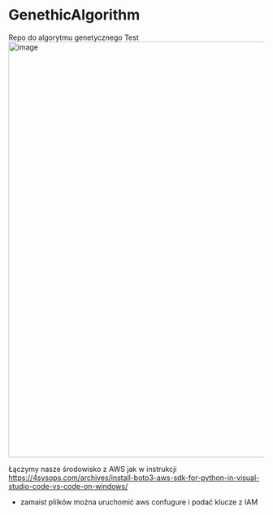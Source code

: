 # GenethicAlgorithm

Repo do algorytmu genetycznego 
Test
<img width="819" alt="image" src="https://user-images.githubusercontent.com/28493310/176255864-8eb27916-4ed7-41be-bccf-23ea73ebbb0e.png">




Łączymy nasze środowisko z AWS jak w instrukcji 
https://4sysops.com/archives/install-boto3-aws-sdk-for-python-in-visual-studio-code-vs-code-on-windows/

* zamaist plilków można uruchomić aws confugure i podać klucze z IAM


